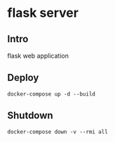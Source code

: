 # flask server

## Intro
flask web application

## Deploy
```
docker-compose up -d --build
```

## Shutdown
```
docker-compose down -v --rmi all
```

